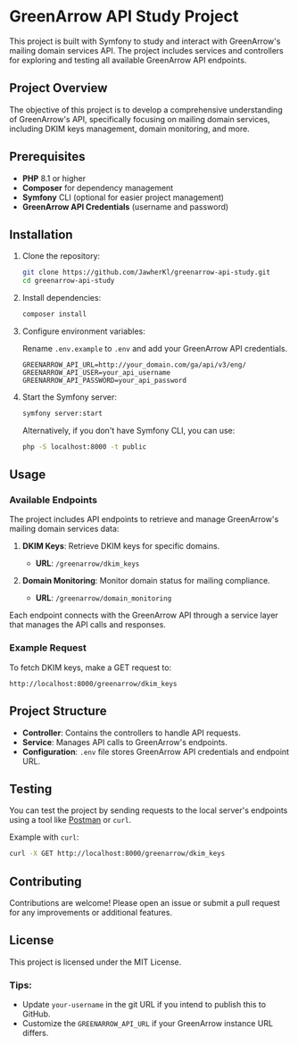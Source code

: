 # GreenArrow API Study Project
This project is built with Symfony to study and interact with GreenArrow's mailing domain services API. The project includes services and controllers for exploring and testing all available GreenArrow API endpoints. 

## Project Overview

The objective of this project is to develop a comprehensive understanding of GreenArrow's API, specifically focusing on mailing domain services, including DKIM keys management, domain monitoring, and more. 

## Prerequisites
- **PHP** 8.1 or higher
- **Composer** for dependency management
- **Symfony** CLI (optional for easier project management)
- **GreenArrow API Credentials** (username and password)

## Installation
1. Clone the repository:
    ```bash
    git clone https://github.com/JawherKl/greenarrow-api-study.git
    cd greenarrow-api-study
    ```

2. Install dependencies:

    ```bash
    composer install
    ```

3. Configure environment variables:

    Rename `.env.example` to `.env` and add your GreenArrow API credentials.

    ```plaintext
    GREENARROW_API_URL=http://your_domain.com/ga/api/v3/eng/
    GREENARROW_API_USER=your_api_username
    GREENARROW_API_PASSWORD=your_api_password
    ```

4. Start the Symfony server:

    ```bash
    symfony server:start
    ```

    Alternatively, if you don't have Symfony CLI, you can use:

    ```bash
    php -S localhost:8000 -t public
    ```

## Usage
### Available Endpoints

The project includes API endpoints to retrieve and manage GreenArrow's mailing domain services data:

1. **DKIM Keys**: Retrieve DKIM keys for specific domains.
    - **URL**: `/greenarrow/dkim_keys`

2. **Domain Monitoring**: Monitor domain status for mailing compliance.
    - **URL**: `/greenarrow/domain_monitoring`

Each endpoint connects with the GreenArrow API through a service layer that manages the API calls and responses.

### Example Request
To fetch DKIM keys, make a GET request to:
```plaintext
http://localhost:8000/greenarrow/dkim_keys
```

## Project Structure

- **Controller**: Contains the controllers to handle API requests.
- **Service**: Manages API calls to GreenArrow's endpoints.
- **Configuration**: `.env` file stores GreenArrow API credentials and endpoint URL.

## Testing

You can test the project by sending requests to the local server's endpoints using a tool like [Postman](https://www.postman.com/) or `curl`.

Example with `curl`:

```bash
curl -X GET http://localhost:8000/greenarrow/dkim_keys
```

## Contributing

Contributions are welcome! Please open an issue or submit a pull request for any improvements or additional features.

## License

This project is licensed under the MIT License.

### Tips:
- Update `your-username` in the git URL if you intend to publish this to GitHub.
- Customize the `GREENARROW_API_URL` if your GreenArrow instance URL differs.

